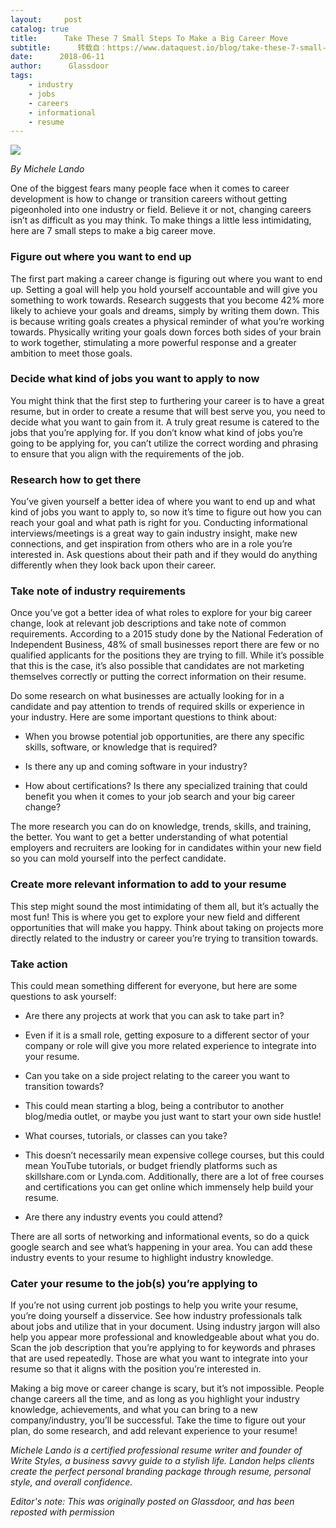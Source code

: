 ```yaml
---
layout:     post
catalog: true
title:      Take These 7 Small Steps To Make a Big Career Move
subtitle:      转载自：https://www.dataquest.io/blog/take-these-7-small-steps-to-make-a-big-career-move/
date:      2018-06-11
author:      Glassdoor
tags:
    - industry
    - jobs
    - careers
    - informational
    - resume
---
```


![](https://www.dataquest.io/blog/content/images/2018/05/business-3189797_1280.png)


*By Michele Lando*

One of the biggest fears many people face when it comes to career development is how to change or transition careers without getting pigeonholed into one industry or field. Believe it or not, changing careers isn’t as difficult as you may think. To make things a little less intimidating, here are 7 small steps to make a big career move.

### Figure out where you want to end up

The first part making a career change is figuring out where you want to end up. Setting a goal will help you hold yourself accountable and will give you something to work towards. Research suggests that you become 42% more likely to achieve your goals and dreams, simply by writing them down. This is because writing goals creates a physical reminder of what you’re working towards. Physically writing your goals down forces both sides of your brain to work together, stimulating a more powerful response and a greater ambition to meet those goals.

### Decide what kind of jobs you want to apply to now

You might think that the first step to furthering your career is to have a great resume, but in order to create a resume that will best serve you, you need to decide what you want to gain from it. A truly great resume is catered to the jobs that you’re applying for. If you don’t know what kind of jobs you’re going to be applying for, you can’t utilize the correct wording and phrasing to ensure that you align with the requirements of the job.

### Research how to get there

You’ve given yourself a better idea of where you want to end up and what kind of jobs you want to apply to, so now it’s time to figure out how you can reach your goal and what path is right for you. Conducting informational interviews/meetings is a great way to gain industry insight, make new connections, and get inspiration from others who are in a role you’re interested in. Ask questions about their path and if they would do anything differently when they look back upon their career.

### Take note of industry requirements

Once you’ve got a better idea of what roles to explore for your big career change, look at relevant job descriptions and take note of common requirements. According to a 2015 study done by the National Federation of Independent Business, 48% of small businesses report there are few or no qualified applicants for the positions they are trying to fill. While it’s possible that this is the case, it’s also possible that candidates are not marketing themselves correctly or putting the correct information on their resume.

Do some research on what businesses are actually looking for in a candidate and pay attention to trends of required skills or experience in your industry. Here are some important questions to think about:

- When you browse potential job opportunities, are there any specific skills, software, or knowledge that is required?

- Is there any up and coming software in your industry?

- How about certifications? Is there any specialized training that could benefit you when it comes to your job search and your big career change?


The more research you can do on knowledge, trends, skills, and training, the better. You want to get a better understanding of what potential employers and recruiters are looking for in candidates within your new field so you can mold yourself into the perfect candidate.

### Create more relevant information to add to your resume

This step might sound the most intimidating of them all, but it’s actually the most fun! This is where you get to explore your new field and different opportunities that will make you happy. Think about taking on projects more directly related to the industry or career you’re trying to transition towards.

### Take action

This could mean something different for everyone, but here are some questions to ask yourself:

- Are there any projects at work that you can ask to take part in?

- Even if it is a small role, getting exposure to a different sector of your company or role will give you more related experience to integrate into your resume.

- Can you take on a side project relating to the career you want to transition towards?

- This could mean starting a blog, being a contributor to another blog/media outlet, or maybe you just want to start your own side hustle!

- What courses, tutorials, or classes can you take?

- This doesn’t necessarily mean expensive college courses, but this could mean YouTube tutorials, or budget friendly platforms such as skillshare.com or Lynda.com. Additionally, there are a lot of free courses and certifications you can get online which immensely help build your resume.

- Are there any industry events you could attend?


There are all sorts of networking and informational events, so do a quick google search and see what’s happening in your area. You can add these industry events to your resume to highlight industry knowledge.

### Cater your resume to the job(s) you’re applying to

If you’re not using current job postings to help you write your resume, you’re doing yourself a disservice. See how industry professionals talk about jobs and utilize that in your document. Using industry jargon will also help you appear more professional and knowledgeable about what you do. Scan the job description that you’re applying to for keywords and phrases that are used repeatedly. Those are what you want to integrate into your resume so that it aligns with the position you’re interested in.

Making a big move or career change is scary, but it’s not impossible. People change careers all the time, and as long as you highlight your industry knowledge, achievements, and what you can bring to a new company/industry, you’ll be successful. Take the time to figure out your plan, do some research, and add relevant experience to your resume!

*Michele Lando is a certified professional resume writer and founder of Write Styles, a business savvy guide to a stylish life. Landon helps clients create the perfect personal branding package through resume, personal style, and overall confidence.*

*Editor's note: This was originally posted on Glassdoor, and has been reposted with permission*
